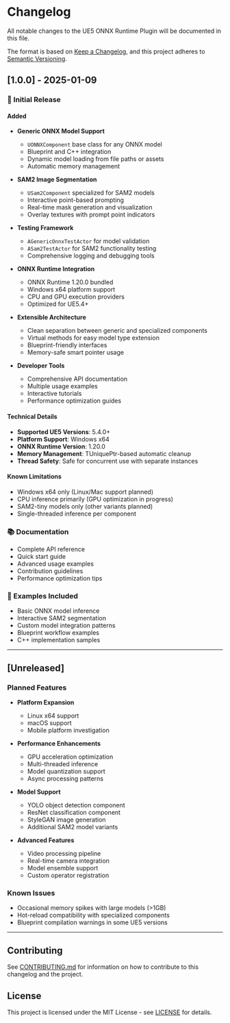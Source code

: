 # Changelog

All notable changes to the UE5 ONNX Runtime Plugin will be documented in this file.

The format is based on [Keep a Changelog](https://keepachangelog.com/en/1.0.0/),
and this project adheres to [Semantic Versioning](https://semver.org/spec/v2.0.0.html).

## [1.0.0] - 2025-01-09

### 🎉 Initial Release

#### Added
- **Generic ONNX Model Support**
  - `UONNXComponent` base class for any ONNX model
  - Blueprint and C++ integration
  - Dynamic model loading from file paths or assets
  - Automatic memory management

- **SAM2 Image Segmentation**  
  - `USam2Component` specialized for SAM2 models
  - Interactive point-based prompting
  - Real-time mask generation and visualization
  - Overlay textures with prompt point indicators

- **Testing Framework**
  - `AGenericOnnxTestActor` for model validation
  - `ASam2TestActor` for SAM2 functionality testing
  - Comprehensive logging and debugging tools

- **ONNX Runtime Integration**
  - ONNX Runtime 1.20.0 bundled
  - Windows x64 platform support
  - CPU and GPU execution providers
  - Optimized for UE5.4+

- **Extensible Architecture**
  - Clean separation between generic and specialized components
  - Virtual methods for easy model type extension
  - Blueprint-friendly interfaces
  - Memory-safe smart pointer usage

- **Developer Tools**
  - Comprehensive API documentation
  - Multiple usage examples
  - Interactive tutorials
  - Performance optimization guides

#### Technical Details
- **Supported UE5 Versions**: 5.4.0+
- **Platform Support**: Windows x64
- **ONNX Runtime Version**: 1.20.0
- **Memory Management**: TUniquePtr-based automatic cleanup
- **Thread Safety**: Safe for concurrent use with separate instances

#### Known Limitations
- Windows x64 only (Linux/Mac support planned)
- CPU inference primarily (GPU optimization in progress)
- SAM2-tiny models only (other variants planned)
- Single-threaded inference per component

### 📚 Documentation
- Complete API reference
- Quick start guide
- Advanced usage examples
- Contribution guidelines
- Performance optimization tips

### 🧪 Examples Included
- Basic ONNX model inference
- Interactive SAM2 segmentation
- Custom model integration patterns
- Blueprint workflow examples
- C++ implementation samples

---

## [Unreleased]

### Planned Features
- **Platform Expansion**
  - Linux x64 support
  - macOS support  
  - Mobile platform investigation

- **Performance Enhancements**
  - GPU acceleration optimization
  - Multi-threaded inference
  - Model quantization support
  - Async processing patterns

- **Model Support**
  - YOLO object detection component
  - ResNet classification component
  - StyleGAN image generation
  - Additional SAM2 model variants

- **Advanced Features**
  - Video processing pipeline
  - Real-time camera integration
  - Model ensemble support
  - Custom operator registration

### Known Issues
- Occasional memory spikes with large models (>1GB)
- Hot-reload compatibility with specialized components
- Blueprint compilation warnings in some UE5 versions

---

## Contributing

See [CONTRIBUTING.md](CONTRIBUTING.md) for information on how to contribute to this changelog and the project.

## License

This project is licensed under the MIT License - see [LICENSE](LICENSE) for details.